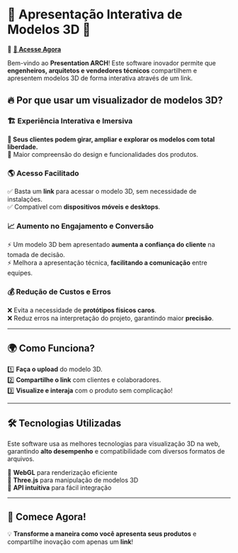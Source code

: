 # 🎨 **Apresentação Interativa de Modelos 3D** 🚀  

🔗 **[🚀 Acesse Agora](https://lima345.github.io/presentation-3D/)**  

Bem-vindo ao **Presentation ARCH**! Este software inovador permite que **engenheiros, arquitetos e vendedores técnicos** compartilhem e apresentem modelos 3D de forma interativa através de um link.  

## 🔥 **Por que usar um visualizador de modelos 3D?**  

### 🏗️ **Experiência Interativa e Imersiva**  
**🔹 Seus clientes podem girar, ampliar e explorar os modelos com total liberdade.**  
🔹 Maior compreensão do design e funcionalidades dos produtos.  

### 🌎 **Acesso Facilitado**  
✅ Basta um **link** para acessar o modelo 3D, sem necessidade de instalações.  
✅ Compatível com **dispositivos móveis e desktops**.  

### 📈 **Aumento no Engajamento e Conversão**  
⚡ Um modelo 3D bem apresentado **aumenta a confiança do cliente** na tomada de decisão.  
⚡ Melhora a apresentação técnica, **facilitando a comunicação** entre equipes.  

### 💰 **Redução de Custos e Erros**  
❌ Evita a necessidade de **protótipos físicos caros**.  
❌ Reduz erros na interpretação do projeto, garantindo maior **precisão**.  

---

## 🌍 **Como Funciona?**  
1️⃣ **Faça o upload** do modelo 3D.  
2️⃣ **Compartilhe o link** com clientes e colaboradores.  
3️⃣ **Visualize e interaja** com o produto sem complicação!  

---

## 🛠️ **Tecnologias Utilizadas**  
Este software usa as melhores tecnologias para visualização 3D na web, garantindo **alto desempenho** e compatibilidade com diversos formatos de arquivos.  

🔹 **WebGL** para renderização eficiente  
🔹 **Three.js** para manipulação de modelos 3D  
🔹 **API intuitiva** para fácil integração  

---

## 🚀 **Comece Agora!**  
💡 **Transforme a maneira como você apresenta seus produtos** e compartilhe inovação com apenas um **link**!  

